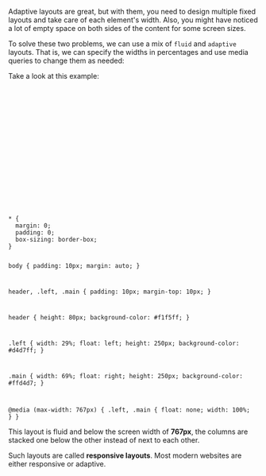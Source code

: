 Adaptive layouts are great, but with them,
you need to design multiple fixed layouts
and
take care of each element's width.
Also, you might have noticed a lot
of empty space on both sides of the
content for some screen sizes.

To solve these two problems,
we can use a mix of `fluid`
and
`adaptive` layouts. That is,
we can specify the widths in
percentages and use media
queries to change them as needed:

Take a look at this example:

<codeblock language="css" type="lesson">
<code>
<panel language="html">
<header></header>
<div class="content">
  <div class="left">
  </div>
  <div class="main">
  </div>
</div>
</panel>
<panel language="css">
* {
  margin: 0;
  padding: 0;
  box-sizing: border-box;
}

body {
  padding: 10px;
  margin: auto;
}

header,
.left,
.main {
  padding: 10px;
  margin-top: 10px;
}

header {
  height: 80px;
  background-color: #f1f5ff;
}

.left {
  width: 29%;
  float: left;
  height: 250px;
  background-color: #d4d7ff;
}

.main {
  width: 69%;
  float: right;
  height: 250px;
  background-color: #ffd4d7;
}

@media (max-width: 767px) {
  .left,
  .main {
    float: none;
    width: 100%;
  }
}
</panel>
</code>
</codeblock>

This layout is fluid and below the screen width of **767px**, the columns are stacked one below the other instead of next to each other.

Such layouts are called
**responsive layouts**.
Most modern websites are
either responsive or adaptive.